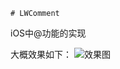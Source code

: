     # LWComment
iOS中@功能的实现

大概效果如下：
![效果图](https://github.com/leoAntu/LWComment/blob/master/2018-05-31%2015_53_13.gif)
